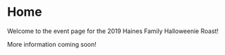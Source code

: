 # Home

Welcome to the event page for the 2019 Haines Family Halloweenie Roast!

More information coming soon!